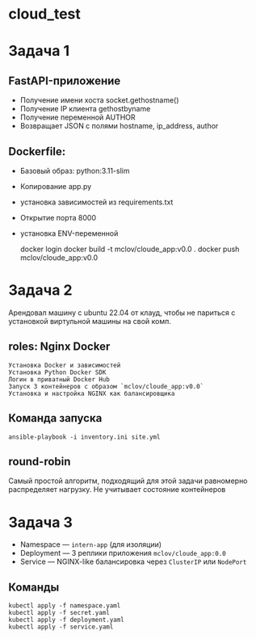 # cloud_test

# Задача 1

## FastAPI-приложение
- Получение имени хоста socket.gethostname()
- Получение IP клиента gethostbyname
- Получение переменной AUTHOR
- Возвращает JSON с полями hostname, ip_address, author

## Dockerfile:
- Базовый образ: python:3.11-slim
- Копирование app.py
- установка зависимостей из requirements.txt
- Открытие порта 8000
- установка ENV-переменной 

    docker login
    docker build -t mclov/cloude_app:v0.0 .
    docker push mclov/cloude_app:v0.0


# Задача 2

Арендовал машину с ubuntu 22.04 от клауд, чтобы не париться с установкой виртульной машины на свой комп.

## roles: Nginx Docker
    Установка Docker и зависимостей
    Установка Python Docker SDK
    Логин в приватный Docker Hub
    Запуск 3 контейнеров с образом `mclov/cloude_app:v0.0`
    Установка и настройка NGINX как балансировщика

## Команда запуска
    ansible-playbook -i inventory.ini site.yml

## round-robin
Самый простой алгоритм, подходящий для этой задачи
равномерно распределяет нагрузку. Не учитывает состояние контейнеров


# Задача 3

- Namespace — `intern-app` (для изоляции) 
- Deployment — 3 реплики приложения `mclov/cloude_app:0.0`
- Service — NGINX-like балансировка через `ClusterIP` или `NodePort`

## Команды

    kubectl apply -f namespace.yaml
    kubectl apply -f secret.yaml
    kubectl apply -f deployment.yaml
    kubectl apply -f service.yaml